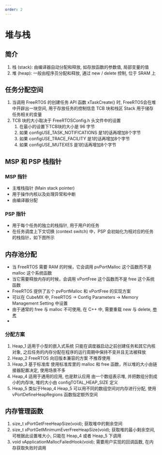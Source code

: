 ```yaml
---
order: 2
---
```


# 堆与栈
## 简介
1. 栈 (stack): 由编译器自动分配和释放, 如存放函数的参数值, 局部变量的值
1. 堆 (heap): 一般由程序员分配和释放, 通过 new / delete 控制, 位于 SRAM 上

## 任务分配空间
1. 当调用 FreeRTOS 的创建任务 API 函数 xTaskCreate() 时, FreeRTOS会在堆中开辟出一块空间, 用于存放任务的控制信息 TCB 块和栈区 Stack 用于储存任务相关的变量
1. TCB 块的大小取决于 FreeRTOSConfig.h 头文件中的设置
    1. 在最小的设置下TCB块的大小是 96 字节
    1. 如果 configUSE_TASK_NOTIFICATIONS 是1的话再增加8个字节
    1. 如果 configUSE_TRACE_FACILITY 是1的话再增加8个字节
    1. 如果 configUSE_MUTEXES 是1的话再增加8个字节

## MSP 和 PSP 栈指针
### MSP 指针
* 主堆栈指针 (Main stack pointer)
* 用于操作内核以及处理异常和中断
* 由编译器分配

### PSP 指针
* 用于每个任务的独立的栈指针, 用于用户的任务
* 在任务调度上下文切换 (context switch) 中，PSP 会初始化为相对应的任务的栈指针，如下图所示

## 内存池分配
* 当 FreeRTOS 需要 RAM 的时候，它会调用 pvPortMalloc 这个函数而不是 malloc 这个系统函数
* 当它需要释放内存的时候，会调用 vPortFree 这个函数而不是 free 这个系统函数
* FreeRTOS 提供了五个 pvPortMalloc 和 vPortFree 的实现方案
* 可以在 CubeMX 中, FreeRTOS -> Config Parameters -> Memory Management Setting 中设置
* 由于通常的 free 与 malloc 不可使用, 在 C++ 中, 需要重载 new 与 delete, [参考](https://blog.csdn.net/qq_34269632/article/details/115618386)
*

### 分配方案
1. Heap_1 适用于小型的嵌入式系统
只能在调度器启动之前创建任务和其它内核对象, 之后任务的内存分配在程序的运行周期中保持不变并且无法被释放
1. Heap_2 FreeRTOS 向旧版本兼容的方案
不推荐使用
1. Heap_3 基于标准库
使用标准库里的 malloc 和 free 函数，所以堆的大小由链接器配置决定, 使用场景不多
1. Heap_4 适用于通用的应用, 也是默认应用
由一个数组表示堆, 并把数组分割成小的内存块, 堆的大小由 configTOTAL_HEAP_SIZE 定义
1. Heap_5 类似于Heap_4
Heap_5 可以用不同的数组空间对内存进行分配, 使用 vPortDefineHeapRegions 函数指定额外空间

## 内存管理函数
1. size_t xPortGetFreeHeapSize(void);
获取堆中的剩余空间
1. size_t xPortGetMinimumEverFreeHeapSize(void);
获取堆的最小剩余空间, 可根据此设置堆大小, 只能在 Heap_4 或者 Heap_5 下调用
1. void vApplicationMallocFailedHook(void);
需要用户实现的回调函数, 在内存获取失败时调用
